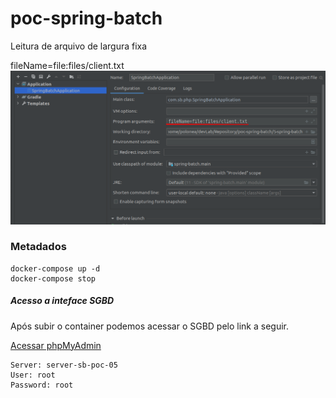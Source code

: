 # poc-spring-batch
Leitura de arquivo de largura fixa


fileName=file:files/client.txt
![Alt text](src/main/resources/img/Seleção_045.png)

### Metadados

    docker-compose up -d
    docker-compose stop

##### Acesso a inteface SGBD
Após subir o container podemos acessar o SGBD pelo link a seguir.

[Acessar phpMyAdmin](http://localhost/)

    Server: server-sb-poc-05
    User: root
    Password: root
